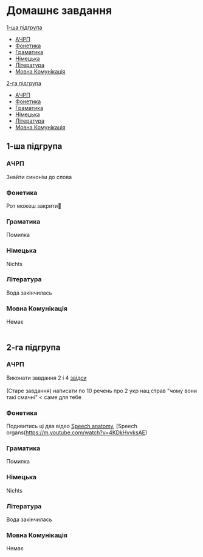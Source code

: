 # Домашнє завдання

[1-ша підгрупа](#1-ша-підгрупа)
* [АЧРП](#ачрп)
* [Фонетика](#фонетика)
* [Граматика](#граматика)
* [Німецька](#німецька)
* [Література](#література)
* [Мовна Комунікація](#мовна-комунікація) <br>

[2-га підгрупа](#2-га-підгрупа)
* [АЧРП](#ачpп)
* [Фонетика](#фонетикa)
* [Граматика](#граматикa)
* [Німецька](#німецькa)
* [Література](#літературa)
* [Мовна Комунікація](#мовна-комунікaція)

## 1-ша підгрупа
### АЧРП
Знайти синонім до слова
### Фонетика
Рот можеш закрити🥰
### Граматика
Помилка
### Німецька
Nichts
### Література
Вода закінчилась
### Мовна Комунікація
Немає <br> <br>
## 2-га підгрупа
### АЧPП
Виконати завдання 2 і 4 [звідси](https://cdn.discordapp.com/attachments/1278376988490596466/1343529149087617094/IMG_20250224_114419.jpg?ex=67bd9a86&is=67bc4906&hm=d0a2fec7e2d4eabe85424026970410790ceed38e8845a6e5828dcaf72d9f7c49&) <br> <br>
(Старе завдання) написати по 10 речень про 2 укр нац страв "чому вони такі смачні" < саме для тебе
### Фонетикa
Подивитись ці два відео [Speech anatomy](https://m.youtube.com/watch?v=-m-gudHhLxc), [Speech organs(https://m.youtube.com/watch?v=4KDkHvvksAE)
### Граматикa
Помилка
### Німецькa
Nichts
### Літературa
Вода закінчилась
### Мовна Комунікaція
Немає
